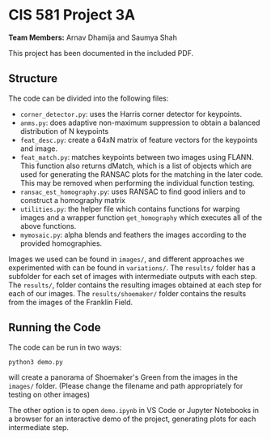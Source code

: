 # CIS 581 Project 3A

**Team Members:** Arnav Dhamija and Saumya Shah

This project has been documented in the included PDF.

## Structure

The code can be divided into the following files:

* `corner_detector.py`: uses the Harris corner detector for keypoints.
* `anms.py`: does adaptive non-maximum suppression to obtain a balanced distribution of N keypoints
* `feat_desc.py`: create a 64xN matrix of feature vectors for the keypoints and image.
* `feat_match.py`: matches keypoints between two images using FLANN. This function also returns dMatch, which is a list of objects which are used for generating the RANSAC plots for the matching in the later code. This may be removed when performing the individual function testing.
* `ransac_est_homography.py`: uses RANSAC to find good inliers and to construct a homography matrix
* `utilities.py`: the helper file which contains functions for warping images and a wrapper function `get_homography` which executes all of the above functions.
* `mymosaic.py`: alpha blends and feathers the images according to the provided homographies.

Images we used can be found in `images/`, and different approaches we experimented with can be found in `variations/`. The `results/` folder has a subfolder for each set of images with intermediate outputs with each step. The `results/`, folder contains the resulting images obtained at each step for each of our images. The `results/shoemaker/` folder contains the results from the images of the Franklin Field.

## Running the Code

The code can be run in two ways:

```
python3 demo.py
```

will create a panorama of Shoemaker's Green from the images in the `images/` folder.
(Please change the filename and path appropriately for testing on other images)

The other option is to open `demo.ipynb` in VS Code or Jupyter Notebooks in a browser for an interactive demo of the project, generating plots for each intermediate step.
